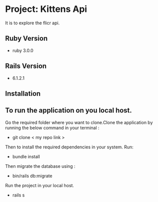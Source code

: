 # Project: Kittens Api
  It is to explore the flicr api.

## Ruby Version
- ruby 3.0.0

## Rails Version 
- 6.1.2.1

## Installation

## To run the application on you local host.

Go the required folder where you want to clone.Clone the application by running the below command in your terminal :
  - git clone < my repo link >

Then to install the required dependencies in your system. Run:
 - bundle install

Then migrate the database using :
- bin/rails db:migrate

Run the project in your local host.
 - rails s
